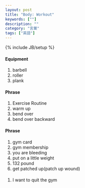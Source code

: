 ```yaml
---
layout: post
title: "Body: Workout"
keywords: [""]
description: ""
category: "言葉"
tags: ["英語"]
---
```

{% include JB/setup %}

#### Equipment
1. barbell
2. roller
3. plank

#### Phrase
1. Exercise Routine
2. warm up
3. bend over
4. bend over backward



#### Phrase
1. gym card
2. gym membership
3. you are bleeding
4. put on a little weight
5. 132 pound
6. get patched up(patch up wound)

####
1. I want to quit the gym

